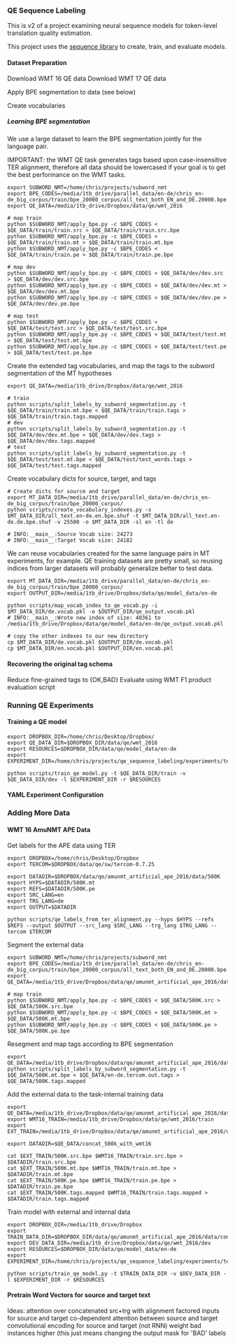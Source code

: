 ### QE Sequence Labeling

This is v2 of a project examining neural sequence models for token-level translation quality estimation.

This project uses the [sequence library](https://github.com/google/seq2seq) to create, train, and evaluate models. 


#### Dataset Preparation

Download WMT 16 QE data
Download WMT 17 QE data

Apply BPE segmentation to data (see below)


Create vocabularies


##### Learning BPE segmentation
We use a large dataset to learn the BPE segmentation jointly for the  language pair.

IMPORTANT: the WMT QE task generates tags based upon case-insensitive TER alignment, therefore all data
should be lowercased if your goal is to get the best performance on the WMT tasks.


```
export SUBWORD_NMT=/home/chris/projects/subword_nmt
export BPE_CODES=/media/1tb_drive/parallel_data/en-de/chris_en-de_big_corpus/train/bpe_20000_corpus/all_text_both_EN_and_DE.20000.bpe.codes
export QE_DATA=/media/1tb_drive/Dropbox/data/qe/wmt_2016

# map train
python $SUBWORD_NMT/apply_bpe.py -c $BPE_CODES < $QE_DATA/train/train.src > $QE_DATA/train/train.src.bpe
python $SUBWORD_NMT/apply_bpe.py -c $BPE_CODES < $QE_DATA/train/train.mt > $QE_DATA/train/train.mt.bpe
python $SUBWORD_NMT/apply_bpe.py -c $BPE_CODES < $QE_DATA/train/train.pe > $QE_DATA/train/train.pe.bpe

# map dev
python $SUBWORD_NMT/apply_bpe.py -c $BPE_CODES < $QE_DATA/dev/dev.src > $QE_DATA/dev/dev.src.bpe
python $SUBWORD_NMT/apply_bpe.py -c $BPE_CODES < $QE_DATA/dev/dev.mt > $QE_DATA/dev/dev.mt.bpe
python $SUBWORD_NMT/apply_bpe.py -c $BPE_CODES < $QE_DATA/dev/dev.pe > $QE_DATA/dev/dev.pe.bpe

# map test
python $SUBWORD_NMT/apply_bpe.py -c $BPE_CODES < $QE_DATA/test/test.src > $QE_DATA/test/test.src.bpe
python $SUBWORD_NMT/apply_bpe.py -c $BPE_CODES < $QE_DATA/test/test.mt > $QE_DATA/test/test.mt.bpe
python $SUBWORD_NMT/apply_bpe.py -c $BPE_CODES < $QE_DATA/test/test.pe > $QE_DATA/test/test.pe.bpe
```

Create the extended tag vocabularies, and map the tags to the subword segmentation of the MT hypotheses
```
export QE_DATA=/media/1tb_drive/Dropbox/data/qe/wmt_2016

# train
python scripts/split_labels_by_subword_segmentation.py -t $QE_DATA/train/train.mt.bpe < $QE_DATA/train/train.tags > $QE_DATA/train/train.tags.mapped 
# dev 
python scripts/split_labels_by_subword_segmentation.py -t $QE_DATA/dev/dev.mt.bpe < $QE_DATA/dev/dev.tags > $QE_DATA/dev/dev.tags.mapped 
# test
python scripts/split_labels_by_subword_segmentation.py -t $QE_DATA/test/test.mt.bpe < $QE_DATA/test/test_words.tags > $QE_DATA/test/test.tags.mapped 
```

Create vocabulary dicts for source, target, and tags
```
# Create dicts for source and target 
export MT_DATA_DIR=/media/1tb_drive/parallel_data/en-de/chris_en-de_big_corpus/train/bpe_20000_corpus/
python scripts/create_vocabulary_indexes.py -s $MT_DATA_DIR/all_text.en-de.en.bpe.shuf -t $MT_DATA_DIR/all_text.en-de.de.bpe.shuf -v 25500 -o $MT_DATA_DIR -sl en -tl de

# INFO:__main__:Source Vocab size: 24273
# INFO:__main__:Target Vocab size: 24182

```

We can reuse vocabularies created for the same language pairs in MT experiments, for example. 
QE training datasets are pretty small, so reusing indices from larger datasets will probably generalize better to test data.
```
export MT_DATA_DIR=/media/1tb_drive/parallel_data/en-de/chris_en-de_big_corpus/train/bpe_20000_corpus/
export OUTPUT_DIR=/media/1tb_drive/Dropbox/data/qe/model_data/en-de

python scripts/map_vocab_index_to_qe_vocab.py -i $MT_DATA_DIR/de.vocab.pkl -o $OUTPUT_DIR/qe_output.vocab.pkl
# INFO:__main__:Wrote new index of size: 48361 to /media/1tb_drive/Dropbox/data/qe/model_data/en-de/qe_output.vocab.pkl

# copy the other indexes to our new directory
cp $MT_DATA_DIR/de.vocab.pkl $OUTPUT_DIR/de.vocab.pkl
cp $MT_DATA_DIR/en.vocab.pkl $OUTPUT_DIR/en.vocab.pkl
```

#### Recovering the original tag schema

Reduce fine-grained tags to {OK,BAD}
Evaluate using WMT F1 product evaluation script
 
### Running QE Experiments

#### Training a QE model

```
export DROPBOX_DIR=/home/chris/Desktop/Dropbox/
export QE_DATA_DIR=$DROPBOX_DIR/data/qe/wmt_2016
export RESOURCES=$DROPBOX_DIR/data/qe/model_data/en-de
export EXPERIMENT_DIR=/home/chris/projects/qe_sequence_labeling/experiments/test_unidirectional_qe

python scripts/train_qe_model.py -t $QE_DATA_DIR/train -v $QE_DATA_DIR/dev -l $EXPERIMENT_DIR -r $RESOURCES
```

#### YAML Experiment Configuration


### Adding More Data

#### WMT 16 AmuNMT APE Data

Get labels for the APE data using TER
```
export DROPBOX=/home/chris/Desktop/Dropbox
export TERCOM=$DROPBOX/data/qe/sw/tercom-0.7.25

export DATADIR=$DROPBOX/data/qe/amunmt_artificial_ape_2016/data/500K
export HYPS=$DATADIR/500K.mt
export REFS=$DATADIR/500K.pe
export SRC_LANG=en
export TRG_LANG=de
export OUTPUT=$DATADIR

python scripts/qe_labels_from_ter_alignment.py --hyps $HYPS --refs $REFS --output $OUTPUT --src_lang $SRC_LANG --trg_lang $TRG_LANG --tercom $TERCOM
```

Segment the external data
```
export SUBWORD_NMT=/home/chris/projects/subword_nmt
export BPE_CODES=/media/1tb_drive/parallel_data/en-de/chris_en-de_big_corpus/train/bpe_20000_corpus/all_text_both_EN_and_DE.20000.bpe.codes
export QE_DATA=/media/1tb_drive/Dropbox/data/qe/amunmt_artificial_ape_2016/data/500K

# map train
python $SUBWORD_NMT/apply_bpe.py -c $BPE_CODES < $QE_DATA/500K.src > $QE_DATA/500K.src.bpe
python $SUBWORD_NMT/apply_bpe.py -c $BPE_CODES < $QE_DATA/500K.mt > $QE_DATA/500K.mt.bpe
python $SUBWORD_NMT/apply_bpe.py -c $BPE_CODES < $QE_DATA/500K.pe > $QE_DATA/500K.pe.bpe
```

Resegment and map tags according to BPE segmentation
```
export QE_DATA=/media/1tb_drive/Dropbox/data/qe/amunmt_artificial_ape_2016/data/500K
python scripts/split_labels_by_subword_segmentation.py -t $QE_DATA/500K.mt.bpe < $QE_DATA/en-de.tercom.out.tags > $QE_DATA/500K.tags.mapped 
```

Add the external data to the task-internal training data
```
export QE_DATA=/media/1tb_drive/Dropbox/data/qe/amunmt_artificial_ape_2016/data
export WMT16_TRAIN=/media/1tb_drive/Dropbox/data/qe/wmt_2016/train
export EXT_TRAIN=/media/1tb_drive/Dropbox/data/qe/amunmt_artificial_ape_2016/data/500K

export DATADIR=$QE_DATA/concat_500k_with_wmt16

cat $EXT_TRAIN/500K.src.bpe $WMT16_TRAIN/train.src.bpe > $DATADIR/train.src.bpe
cat $EXT_TRAIN/500K.mt.bpe $WMT16_TRAIN/train.mt.bpe > $DATADIR/train.mt.bpe
cat $EXT_TRAIN/500K.pe.bpe $WMT16_TRAIN/train.pe.bpe > $DATADIR/train.pe.bpe
cat $EXT_TRAIN/500K.tags.mapped $WMT16_TRAIN/train.tags.mapped > $DATADIR/train.tags.mapped
```

Train model with external and internal data
```
export DROPBOX_DIR=/media/1tb_drive/Dropbox
export TRAIN_DATA_DIR=$DROPBOX_DIR/data/qe/amunmt_artificial_ape_2016/data/concat_500k_with_wmt16
export DEV_DATA_DIR=/media/1tb_drive/Dropbox/data/qe/wmt_2016/dev
export RESOURCES=$DROPBOX_DIR/data/qe/model_data/en-de
export EXPERIMENT_DIR=/home/chris/projects/qe_sequence_labeling/experiments/test_bidirectional_qe_external_data

python scripts/train_qe_model.py -t $TRAIN_DATA_DIR -v $DEV_DATA_DIR -l $EXPERIMENT_DIR -r $RESOURCES
```


#### Pretrain Word Vectors for source and target text






Ideas:
attention over concatenated src+trg with alignment
factored inputs for source and target
co-dependent attention between source and target
convolutional encoding for source and target (not RNN)
weight bad instances higher (this just means changing the output mask for 'BAD' labels





